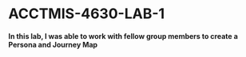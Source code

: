 # ACCTMIS-4630-LAB-1

#### In this lab, I was able to work with fellow group members to create a Persona and Journey Map
